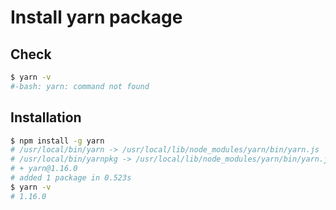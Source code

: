 # Install yarn package

## Check 
```bash
$ yarn -v
#-bash: yarn: command not found
```

## Installation
```bash
$ npm install -g yarn
# /usr/local/bin/yarn -> /usr/local/lib/node_modules/yarn/bin/yarn.js
# /usr/local/bin/yarnpkg -> /usr/local/lib/node_modules/yarn/bin/yarn.js
# + yarn@1.16.0
# added 1 package in 0.523s
$ yarn -v
# 1.16.0
```
